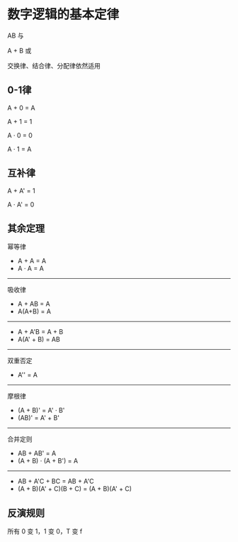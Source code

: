 # 数字逻辑的基本定律

AB 与

A + B 或

交换律、结合律、分配律依然适用

## 0-1律

A + 0 = A

A + 1 = 1

A · 0 = 0

A · 1 = A

## 互补律

A + A' = 1

A · A' = 0

## 其余定理

幂等律

- A + A = A
- A · A = A

---

吸收律

- A + AB = A
- A(A+B) = A

---

- A + A'B = A + B
- A(A' + B) = AB

---

双重否定

- A'' = A

---

摩根律

- (A + B)' = A' · B'
- (AB)' = A' + B'

---

合并定则

- AB + AB' = A
- (A + B) · (A + B') = A

---

- AB + A'C + BC = AB + A'C
- (A + B)(A' + C)(B + C) = (A + B)(A' + C)

## 反演规则

所有 0 变 1，1 变 0，T 变 f